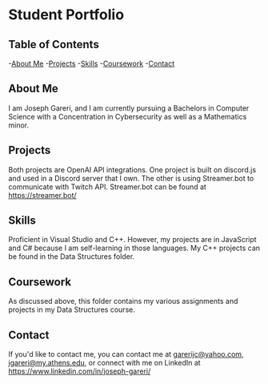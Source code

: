 # Student Portfolio
## Table of Contents

-[About Me](#about-me)
-[Projects](#projects)
-[Skills](#skills)
-[Coursework](#coursework)
-[Contact](#contact)

## About Me 

I am Joseph Gareri, and I am currently pursuing a Bachelors in Computer Science with a Concentration in Cybersecurity as well as a Mathematics minor. 

## Projects

Both projects are OpenAI API integrations. One project is built on discord.js and used in a Discord server that I own. The other is using Streamer.bot to communicate with Twitch API. Streamer.bot can be found at 
https://streamer.bot/

## Skills

Proficient in Visual Studio and C++. However, my projects are in JavaScript and C# because I am self-learning in those languages. My C++ projects can be found in the Data Structures folder.

## Coursework

As discussed above, this folder contains my various assignments and projects in my Data Structures course.

## Contact

If you'd like to contact me, you can contact me at garerijc@yahoo.com, jgareri@my.athens.edu, or connect with me on LinkedIn at https://www.linkedin.com/in/joseph-gareri/
